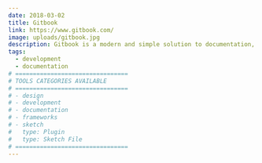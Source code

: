 ```yaml
---
date: 2018-03-02
title: Gitbook
link: https://www.gitbook.com/
image: uploads/gitbook.jpg
description: Gitbook is a modern and simple solution to documentation, digital writing and publishing. It helps your team write, collaborate and publish content online.
tags:
  - development
  - documentation
# ================================
# TOOLS CATEGORIES AVAILABLE
# ================================
# - design
# - development
# - documentation
# - frameworks
# - sketch
#   type: Plugin
#   type: Sketch File
# ================================
---
```

